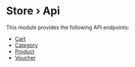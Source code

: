 # Store › Api

This module provides the following API endpoints:

- [Cart](Cart.md)
- [Category](Category.md)
- [Product](Product.md)
- [Voucher](Voucher.md)
